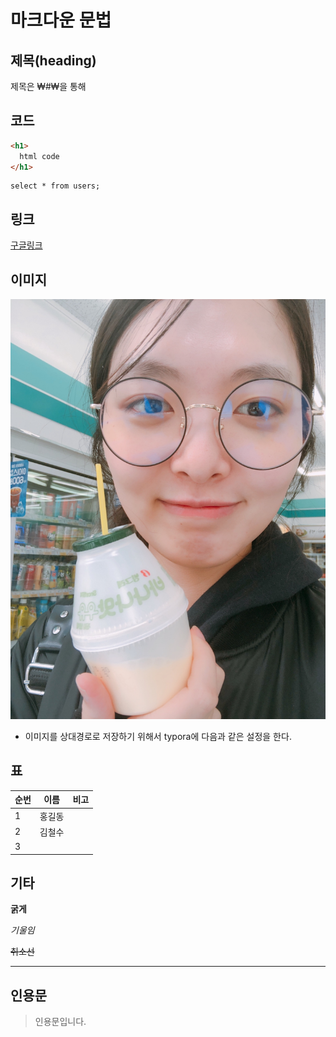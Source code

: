 # 마크다운 문법

## 제목(heading)

제목은 ₩#₩을 통해

## 코드

```html            
<h1>
  html code
</h1>
```

```sq
select * from users;
```



## 링크

[구글링크](www.google.com)

## 이미지

![KakaoTalk_Photo_2020-09-16-16-39-04](md-images/KakaoTalk_Photo_2020-09-16-16-39-04-0309678.jpeg)



- 이미지를 상대경로로 저장하기 위해서 typora에 다음과 같은 설정을 한다.

## 표

| 순번 | 이름   | 비고 |
| ---- | ------ | ---- |
| 1    | 홍길동 |      |
| 2    | 김철수 |      |
| 3    |        |      |



## 기타

**굵게**

*기울임*

~~취소선~~

---

## 인용문

> 인용문입니다.







